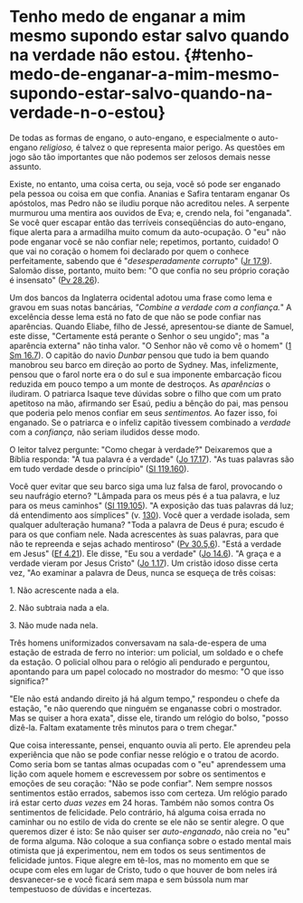 # Tenho medo de enganar a mim mesmo supondo estar salvo quando na verdade não estou. {#tenho-medo-de-enganar-a-mim-mesmo-supondo-estar-salvo-quando-na-verdade-n-o-estou}

De todas as formas de engano, o auto-engano, e especialmente o auto-engano _religioso,_ é talvez o que representa maior perigo. As questões em jogo são tão importantes que não podemos ser zelosos demais nesse assunto.

Existe, no entanto, uma coisa certa, ou seja, você só pode ser enganado pela pessoa ou coisa em que confia. Ananias e Safira tentaram enganar Os apóstolos, mas Pedro não se iludiu porque não acreditou neles. A serpente murmurou uma mentira aos ouvidos de Eva; e, crendo nela, foi &quot;enganada&quot;. Se você quer escapar então das terríveis conseqüências do auto-engano, fique alerta para a armadilha muito comum da auto-ocupação. O &quot;eu&quot; não pode enganar você se não confiar nele; repetimos, portanto, cuidado! O que vai no coração o homem foi declarado por quem o conhece perfeitamente, sabendo que é &quot;_desesperadamente corrupto_&quot; ([Jr 17.9](http://bibliaonline.com.br/acf/jr/17/9)). Salomão disse, portanto, muito bem: &quot;O que confia no seu próprio coração é insensato&quot; ([Pv 28.26](http://bibliaonline.com.br/acf/pv/28/26)).

Um dos bancos da Inglaterra ocidental adotou uma frase como lema e gravou em suas notas bancárias, _&quot;Combine a verdade com a confiança._&quot; A excelência desse lema está no fato de que não se pode confiar nas aparências. Quando Eliabe, filho de Jessé, apresentou-se diante de Samuel, este disse, &quot;Certamente está perante o Senhor o seu ungido&quot;; mas &quot;a aparência externa&quot; não tinha valor. &quot;O Senhor não vê como vê o homem&quot; ([1 Sm 16.7](http://bibliaonline.com.br/acf/1sm/16/7)). O capitão do navio _Dunbar_ pensou que tudo ia bem quando manobrou seu barco em direção ao porto de Sydney. Mas, infelizmente, pensou que o farol norte era o do sul e sua imponente embarcação ficou reduzida em pouco tempo a um monte de destroços. As _aparências_ o iludiram. O patriarca Isaque teve dúvidas sobre o filho que com um prato apetitoso na mão, afirmando ser Esaú, pediu a bênção do pai, mas pensou que poderia pelo menos confiar em seus _sentimentos._ Ao fazer isso, foi enganado. Se o patriarca e o infeliz capitão tivessem combinado a _verdade_ com a _confiança,_ não seriam iludidos desse modo.

O leitor talvez pergunte: &quot;Como chegar à verdade?&quot; Deixaremos que a Bíblia responda: &quot;A tua palavra é a verdade&quot; ([Jo 17.17](http://bibliaonline.com.br/acf/jo/17/17)). &quot;As tuas palavras são em tudo verdade desde o princípio&quot; ([SI 119.160](http://bibliaonline.com.br/acf/sl/119/160)).

Você quer evitar que seu barco siga uma luz falsa de farol, provocando o seu naufrágio eterno? &quot;Lâmpada para os meus pés é a tua palavra, e luz para os meus caminhos&quot; ([SI 119.105](http://bibliaonline.com.br/acf/sl/119/105)). &quot;A exposição das tuas palavras dá luz; dá entendimento aos símplices&quot; (v. [130](http://bibliaonline.com.br/acf/sl/119/130)). Você quer a verdade isolada, sem qualquer adulteração humana? &quot;Toda a palavra de Deus é pura; escudo é para os que confiam nele. Nada acrescentes às suas palavras, para que não te repreenda e sejas achado mentiroso&quot; ([Pv 30.5,6](http://bibliaonline.com.br/acf/pv/30/5,6)). &quot;Está a verdade em Jesus&quot; ([Ef 4.21](http://bibliaonline.com.br/acf/ef/4/21)). Ele disse, &quot;Eu sou a verdade&quot; ([Jo 14.6](http://bibliaonline.com.br/acf/jo/14/6)). &quot;A graça e a verdade vieram por Jesus Cristo&quot; ([Jo 1.17](http://bibliaonline.com.br/acf/jo/1/17)). Um cristão idoso disse certa vez, &quot;Ao examinar a palavra de Deus, nunca se esqueça de três coisas:

1\. Não acrescente nada a ela.

2\. Não subtraia nada a ela.

3\. Não mude nada nela.

Três homens uniformizados conversavam na sala-de-espera de uma estação de estrada de ferro no interior: um policial, um soldado e o chefe da estação. O policial olhou para o relógio ali pendurado e perguntou, apontando para um papel colocado no mostrador do mesmo: &quot;O que isso significa?&quot;

&quot;Ele não está andando direito já há algum tempo,&quot; respondeu o chefe da estação, &quot;e não querendo que ninguém se enganasse cobri o mostrador. Mas se quiser a hora exata&quot;, disse ele, tirando um relógio do bolso, &quot;posso dizê-la. Faltam exatamente três minutos para o trem chegar.&quot;

Que coisa interessante, pensei, enquanto ouvia ali perto. Ele aprendeu pela experiência que não se pode confiar nesse relógio e o tratou de acordo. Como seria bom se tantas almas ocupadas com o &quot;eu&quot; aprendessem uma lição com aquele homem e escrevessem por sobre os sentimentos e emoções de seu coração: &quot;Não se pode confiar&quot;. Nem sempre nossos sentimentos estão errados, sabemos isso com certeza. Um relógio parado irá estar certo _duas vezes_ em 24 horas. Também não somos contra Os sentimentos de felicidade. Pelo contrário, há alguma coisa errada no caminhar ou no estilo de vida do crente se ele não se sentir alegre. O que queremos dizer é isto: Se não quiser ser _auto-enganado_, não creia no &quot;eu&quot; de forma alguma. Não coloque a sua confiança sobre o estado mental mais otimista que já experimentou, nem em todos os seus sentimentos de felicidade juntos. Fique alegre em tê-los, mas no momento em que se ocupe com eles em lugar de Cristo, tudo o que houver de bom neles irá desvanecer-se e você ficará sem mapa e sem bússola num mar tempestuoso de dúvidas e incertezas.